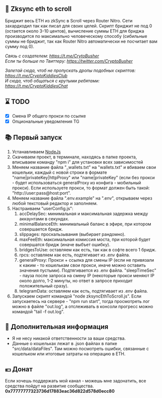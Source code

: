 ## 🚀 Zksync eth to scroll
Бриджит весь ETH из zkSync в Scroll через Router Nitro. Сети захардкодил так как писал для своих целей. Скрипт бриджит не под 0 (остается около 3-10 центов), вычисление суммы ETH для бриджа производится по максимально человеческому способу (сибильные суммы не бриджит, так как Router Nitro автоматически не посчитает вам сумму под 0).

<i>Связь с создателем: https://t.me/CrytoBusher</i> <br>
<i>Если ты больше по Твиттеру: https://twitter.com/CryptoBusher</i> <br>

<i>Залетай сюда, чтоб не пропускать дропы подобных скриптов: https://t.me/CryptoKiddiesClub</i> <br>
<i>И сюда, чтоб общаться с крутыми ребятами: https://t.me/CryptoKiddiesChat</i> <br>

## ⌛️ TODO
- [x] Смена IP общего прокси по ссылке
- [x] Опциональные уведомления TG

## 📚 Первый запуск
1. Устанавливаем [NodeJs](https://nodejs.org/en/download)
2. Скачиваем проект, в терминале, находясь в папке проекта, вписываем команду "npm i" для установки всех зависимостей
3. Меняем название файла "_wallets.txt" на "wallets.txt" и вбиваем свои кошельки, каждый с новой строки в формате "name|privateKey|httpProxy" или "name|privateKey" (если без прокси - будет использоваться generalProxy из конфига - мобильный прокси). Если используете прокси, то формат должен быть такой: "http://user:pass@host:port".
4. Меняем название файла ".env.example" на ".env", открываем через любой текстовый редактор и заполняем.
5. Настраиваем "userConfig.js":
    1. accDelaySec: минимальная и максимальная задержка между аккаунтами в секундах.
    2. minimalBalanceEth: минимальный баланс в эфире, при котором совершается бридж.
    3. slippages: проскальзывания (выбирает рандомно).
    4. maxFeeEth: максимальная комиссия моста, при которой будет совершатся бридж (иначе выбъет ошибку).
    5. bridgesToUse: оставляем как есть, так как в софте всего 1 бридж.
    6. rpcs: оставляем как есть, подтягивает из .env файла.
    7. generalProxy: Прокси + ссылка для смены IP (если не привязали к каким - то кошелькам свои прокси, иначе можно оставить значения пустыми). Подтягивается из .env файла. "sleepTimeSec" - пауза после запроса на смену IP (некоторые прокси меняют IP около долго, 1-2 минуты, но ответ в запросе приходит положительный сразу).
    8. telegramData: оставляем как есть, подтягивает из .env файла.
6. Запускаем скрипт командой "node zksyncEthToScroll.js". Если запускаетесь на сервере - "npm run start", тогда просмотреть лог можно в файле "out.log", а отслеживать в консоли прогресс можно командой "tail -f out.log".

## 🌵 Дополнительная информация
- Я не несу никакой ответственности за ваши средства.
- Данные о кошельках лежат в .json файлах в папке "src/data/dataFiles". Там можно посмотреть ошибки, связанные с кошельком или итоговые затраты на операцию в ETH.

## 💴 Донат
Если хочешь поддержать мой канал - можешь мне задонатить, все средства пойдут на развитие сообщества.
<b>0x77777777323736d17883eac36d822d578d0ecc80<b>
